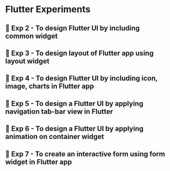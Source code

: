 # Flutter Experiments

## 🔹 Exp 2 - To design Flutter UI by including common widget

## 🔹 Exp 3 - To design layout of Flutter app using layout widget

## 🔹 Exp 4 - To design Flutter UI by including icon, image, charts in Flutter app

## 🔹 Exp 5 - To design a Flutter UI by applying navigation tab-bar view in Flutter

## 🔹 Exp 6 - To design a Flutter UI by applying animation on container widget

## 🔹 Exp 7 - To create an interactive form using form widget in Flutter app
